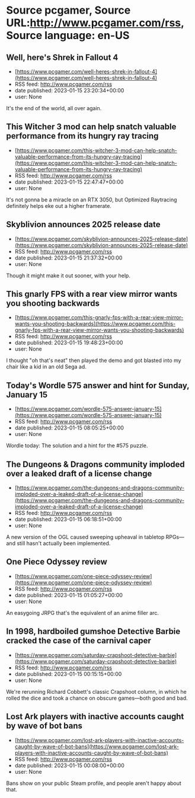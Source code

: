 # Source pcgamer, Source URL:http://www.pcgamer.com/rss, Source language: en-US

## Well, here's Shrek in Fallout 4
 - [https://www.pcgamer.com/well-heres-shrek-in-fallout-4](https://www.pcgamer.com/well-heres-shrek-in-fallout-4)
 - RSS feed: http://www.pcgamer.com/rss
 - date published: 2023-01-15 23:20:34+00:00
 - user: None

It's the end of the world, all over again.

## This Witcher 3 mod can help snatch valuable performance from its hungry ray tracing
 - [https://www.pcgamer.com/this-witcher-3-mod-can-help-snatch-valuable-performance-from-its-hungry-ray-tracing](https://www.pcgamer.com/this-witcher-3-mod-can-help-snatch-valuable-performance-from-its-hungry-ray-tracing)
 - RSS feed: http://www.pcgamer.com/rss
 - date published: 2023-01-15 22:47:47+00:00
 - user: None

It's not gonna be a miracle on an RTX 3050, but Optimized Raytracing definitely helps eke out a higher framerate.

## Skyblivion announces 2025 release date
 - [https://www.pcgamer.com/skyblivion-announces-2025-release-date](https://www.pcgamer.com/skyblivion-announces-2025-release-date)
 - RSS feed: http://www.pcgamer.com/rss
 - date published: 2023-01-15 21:37:32+00:00
 - user: None

Though it might make it out sooner, with your help.

## This gnarly FPS with a rear view mirror wants you shooting backwards
 - [https://www.pcgamer.com/this-gnarly-fps-with-a-rear-view-mirror-wants-you-shooting-backwards](https://www.pcgamer.com/this-gnarly-fps-with-a-rear-view-mirror-wants-you-shooting-backwards)
 - RSS feed: http://www.pcgamer.com/rss
 - date published: 2023-01-15 19:48:23+00:00
 - user: None

I thought "oh that's neat" then played the demo and got blasted into my chair like a kid in an old Sega ad.

## Today's Wordle 575 answer and hint for Sunday, January 15
 - [https://www.pcgamer.com/wordle-575-answer-january-15](https://www.pcgamer.com/wordle-575-answer-january-15)
 - RSS feed: http://www.pcgamer.com/rss
 - date published: 2023-01-15 08:05:25+00:00
 - user: None

Wordle today: The solution and a hint for the #575 puzzle.

## The Dungeons & Dragons community imploded over a leaked draft of a license change
 - [https://www.pcgamer.com/the-dungeons-and-dragons-community-imploded-over-a-leaked-draft-of-a-license-change](https://www.pcgamer.com/the-dungeons-and-dragons-community-imploded-over-a-leaked-draft-of-a-license-change)
 - RSS feed: http://www.pcgamer.com/rss
 - date published: 2023-01-15 06:18:51+00:00
 - user: None

A new version of the OGL caused sweeping upheaval in tabletop RPGs—and still hasn't actually been implemented.

## One Piece Odyssey review
 - [https://www.pcgamer.com/one-piece-odyssey-review](https://www.pcgamer.com/one-piece-odyssey-review)
 - RSS feed: http://www.pcgamer.com/rss
 - date published: 2023-01-15 01:05:27+00:00
 - user: None

An easygoing JRPG that's the equivalent of an anime filler arc.

## In 1998, hardboiled gumshoe Detective Barbie cracked the case of the carnival caper
 - [https://www.pcgamer.com/saturday-crapshoot-detective-barbie](https://www.pcgamer.com/saturday-crapshoot-detective-barbie)
 - RSS feed: http://www.pcgamer.com/rss
 - date published: 2023-01-15 00:15:15+00:00
 - user: None

We're rerunning Richard Cobbett's classic Crapshoot column, in which he rolled the dice and took a chance on obscure games—both good and bad.

## Lost Ark players with inactive accounts caught by wave of bot bans
 - [https://www.pcgamer.com/lost-ark-players-with-inactive-accounts-caught-by-wave-of-bot-bans](https://www.pcgamer.com/lost-ark-players-with-inactive-accounts-caught-by-wave-of-bot-bans)
 - RSS feed: http://www.pcgamer.com/rss
 - date published: 2023-01-15 00:08:00+00:00
 - user: None

Bans show on your public Steam profile, and people aren't happy about that.
